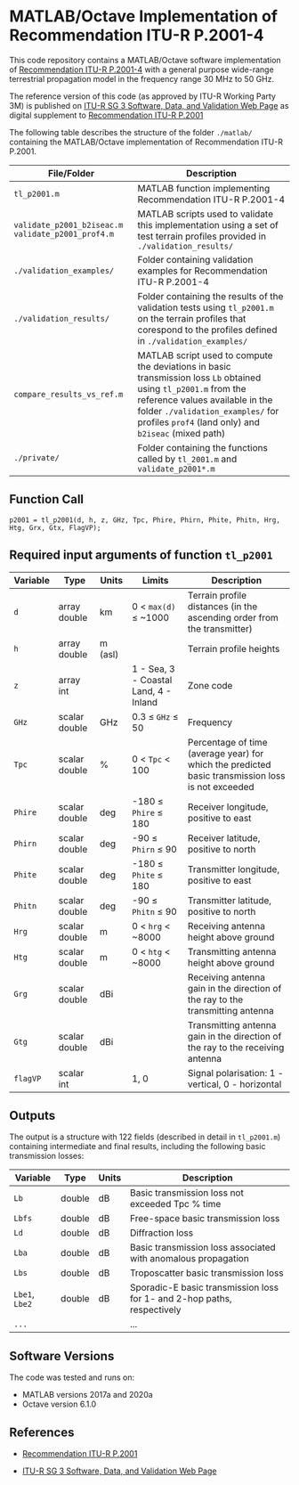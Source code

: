 # MATLAB/Octave Implementation of Recommendation ITU-R P.2001-4

This code repository contains a MATLAB/Octave software implementation of [Recommendation ITU-R P.2001-4](https://www.itu.int/rec/R-REC-P.2001/en) with a general purpose wide-range terrestrial propagation model in the frequency range 30 MHz to 50 GHz.  

The reference version of this code (as approved by ITU-R Working Party 3M) is published on [ITU-R SG 3 Software, Data, and Validation Web Page](https://www.itu.int/en/ITU-R/study-groups/rsg3/Pages/iono-tropo-spheric.aspx) as digital supplement to [Recommendation ITU-R P.2001](https://www.itu.int/rec/R-REC-P.2001/en) 

The following table describes the structure of the folder `./matlab/` containing the MATLAB/Octave implementation of Recommendation ITU-R P.2001.

| File/Folder               | Description                                                         |
|----------------------------|---------------------------------------------------------------------|
|`tl_p2001.m`                | MATLAB function implementing Recommendation ITU-R P.2001-4         |           
|`validate_p2001_b2iseac.m`  `validate_p2001_prof4.m`                | MATLAB scripts used to validate this implementation using a set of test terrain profiles provided in `./validation_results/`         |   
|`./validation_examples/`    | Folder containing validation examples for Recommendation ITU-R P.2001-4 |
|`./validation_results/`	   | Folder containing the results of the validation tests using `tl_p2001.m` on the terrain profiles that corespond to the profiles defined in `./validation_examples/` |
|`compare_results_vs_ref.m`                 | MATLAB script used to compute the deviations in basic transmission loss `Lb` obtained using `tl_p2001.m` from the reference values available in the folder `./validation_examples/` for profiles `prof4` (land only) and `b2iseac` (mixed path)        |   
|`./private/`   |             Folder containing the functions called by `tl_2001.m` and `validate_p2001*.m`|

## Function Call

~~~
p2001 = tl_p2001(d, h, z, GHz, Tpc, Phire, Phirn, Phite, Phitn, Hrg, Htg, Grx, Gtx, FlagVP);
~~~

## Required input arguments of function `tl_p2001`

| Variable          | Type   | Units | Limits       | Description  |
|-------------------|--------|-------|--------------|--------------|
| `d`               | array double | km   | 0 < `max(d)` ≤ ~1000 | Terrain profile distances (in the ascending order from the transmitter)|
| `h`          | array double | m (asl)   |   | Terrain profile heights |
| `z`          | array int    |       |  1 - Sea, 3 - Coastal Land, 4 - Inland |  Zone code |
| `GHz`               | scalar double | GHz   | 0.3 ≤ `GHz` ≤ 50 | Frequency   |
| `Tpc`               | scalar double | %   | 0 < `Tpc` < 100 | Percentage of time (average year) for which the predicted basic transmission loss is not exceeded |
| `Phire`               | scalar double | deg   | -180 ≤ `Phire` ≤ 180 | Receiver longitude, positive to east   |
| `Phirn`               | scalar double | deg   | -90 ≤ `Phirn` ≤ 90 | Receiver latitude, positive to north     |
| `Phite`               | scalar double | deg   | -180 ≤ `Phite` ≤ 180 | Transmitter longitude, positive to east   |
| `Phitn`               | scalar double | deg   | -90 ≤ `Phitn` ≤ 90   | Transmitter latitude, positive to north     |
| `Hrg`                 | scalar double    | m      |   0 < `hrg`  < ~8000          |  Receiving antenna height above ground |
| `Htg`                 | scalar double    | m      |   0 < `htg`  < ~8000          |  Transmitting antenna height above ground |
| `Grg`                 | scalar double    | dBi      |                             |  Receiving antenna gain in the direction of the ray to the transmitting antenna |
| `Gtg`                 | scalar double    | dBi      |            |  Transmitting antenna gain in the direction of the ray to the receiving antenna |
| `flagVP`                 | scalar int    |        |   1, 0         |  Signal polarisation: 1 - vertical, 0 - horizontal |

## Outputs ##
The output is a structure with 122 fields (described in detail in `tl_p2001.m`) containing intermediate and final results, including the following basic transmission losses:

| Variable   | Type   | Units | Description |
|------------|--------|-------|-------------|
| `Lb`    | double | dB    | Basic transmission loss not exceeded Tpc % time |
| `Lbfs`    | double | dB    |Free-space basic transmission loss |
| `Ld`    | double | dB    | Diffraction loss |
| `Lba`    | double | dB    | Basic transmission loss associated with anomalous propagation |
| `Lbs`    | double | dB    | Troposcatter basic transmission loss |
| `Lbe1`, `Lbe2`    | double | dB    | Sporadic-E basic transmission loss for 1- and 2-hop paths, respectively |
| `...`    |  |    | ... |

## Software Versions
The code was tested and runs on:
* MATLAB versions 2017a and 2020a
* Octave version 6.1.0


## References

* [Recommendation ITU-R P.2001](https://www.itu.int/rec/R-REC-P.2001/en)

* [ITU-R SG 3 Software, Data, and Validation Web Page](https://www.itu.int/en/ITU-R/study-groups/rsg3/Pages/iono-tropo-spheric.aspx)
